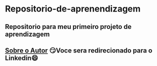 # Repositorio-de-aprenendizagem
## Repositorio para meu primeiro projeto de aprendizagem
## [Sobre o Autor](https://www.linkedin.com/in/andr%C3%A9-c-040a0558/) 😏Voce sera redirecionado para o Linkedin😄
